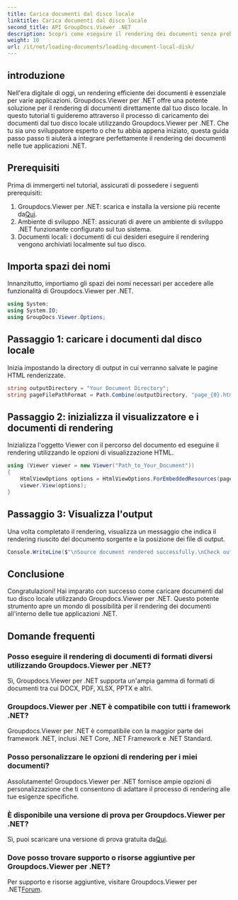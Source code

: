 ```yaml
---
title: Carica documenti dal disco locale
linktitle: Carica documenti dal disco locale
second_title: API GroupDocs.Viewer .NET
description: Scopri come eseguire il rendering dei documenti senza problemi dal disco locale utilizzando Groupdocs.Viewer per .NET. Migliora le tue applicazioni .NET con documenti efficienti.
weight: 10
url: /it/net/loading-documents/loading-document-local-disk/
---
```

## introduzione
Nell'era digitale di oggi, un rendering efficiente dei documenti è essenziale per varie applicazioni. Groupdocs.Viewer per .NET offre una potente soluzione per il rendering di documenti direttamente dal tuo disco locale. In questo tutorial ti guideremo attraverso il processo di caricamento dei documenti dal tuo disco locale utilizzando Groupdocs.Viewer per .NET. Che tu sia uno sviluppatore esperto o che tu abbia appena iniziato, questa guida passo passo ti aiuterà a integrare perfettamente il rendering dei documenti nelle tue applicazioni .NET.
## Prerequisiti
Prima di immergerti nel tutorial, assicurati di possedere i seguenti prerequisiti:
1.  Groupdocs.Viewer per .NET: scarica e installa la versione più recente da[Qui](https://releases.groupdocs.com/viewer/net/).
2. Ambiente di sviluppo .NET: assicurati di avere un ambiente di sviluppo .NET funzionante configurato sul tuo sistema.
3. Documenti locali: i documenti di cui desideri eseguire il rendering vengono archiviati localmente sul tuo disco.

## Importa spazi dei nomi
Innanzitutto, importiamo gli spazi dei nomi necessari per accedere alle funzionalità di Groupdocs.Viewer per .NET.
```csharp
using System;
using System.IO;
using GroupDocs.Viewer.Options;
```
## Passaggio 1: caricare i documenti dal disco locale
Inizia impostando la directory di output in cui verranno salvate le pagine HTML renderizzate.
```csharp
string outputDirectory = "Your Document Directory";
string pageFilePathFormat = Path.Combine(outputDirectory, "page_{0}.html");
```
## Passaggio 2: inizializza il visualizzatore e i documenti di rendering
Inizializza l'oggetto Viewer con il percorso del documento ed eseguine il rendering utilizzando le opzioni di visualizzazione HTML.
```csharp
using (Viewer viewer = new Viewer("Path_to_Your_Document"))
{
    HtmlViewOptions options = HtmlViewOptions.ForEmbeddedResources(pageFilePathFormat);
    viewer.View(options);
}
```
## Passaggio 3: Visualizza l'output
Una volta completato il rendering, visualizza un messaggio che indica il rendering riuscito del documento sorgente e la posizione dei file di output.
```csharp
Console.WriteLine($"\nSource document rendered successfully.\nCheck output in {outputDirectory}.");
```

## Conclusione
Congratulazioni! Hai imparato con successo come caricare documenti dal tuo disco locale utilizzando Groupdocs.Viewer per .NET. Questo potente strumento apre un mondo di possibilità per il rendering dei documenti all'interno delle tue applicazioni .NET.
## Domande frequenti
### Posso eseguire il rendering di documenti di formati diversi utilizzando Groupdocs.Viewer per .NET?
Sì, Groupdocs.Viewer per .NET supporta un'ampia gamma di formati di documenti tra cui DOCX, PDF, XLSX, PPTX e altri.
### Groupdocs.Viewer per .NET è compatibile con tutti i framework .NET?
Groupdocs.Viewer per .NET è compatibile con la maggior parte dei framework .NET, inclusi .NET Core, .NET Framework e .NET Standard.
### Posso personalizzare le opzioni di rendering per i miei documenti?
Assolutamente! Groupdocs.Viewer per .NET fornisce ampie opzioni di personalizzazione che ti consentono di adattare il processo di rendering alle tue esigenze specifiche.
### È disponibile una versione di prova per Groupdocs.Viewer per .NET?
Sì, puoi scaricare una versione di prova gratuita da[Qui](https://releases.groupdocs.com/).
### Dove posso trovare supporto o risorse aggiuntive per Groupdocs.Viewer per .NET?
 Per supporto e risorse aggiuntive, visitare Groupdocs.Viewer per .NET[Forum](https://forum.groupdocs.com/c/viewer/9).